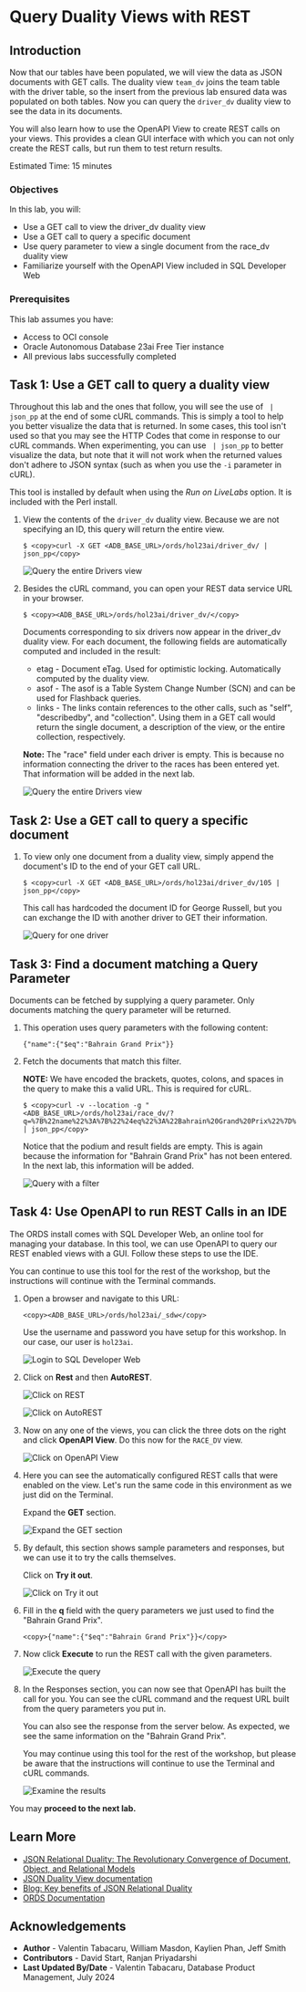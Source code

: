 # Query Duality Views with REST

## Introduction

Now that our tables have been populated, we will view the data as JSON documents with GET calls. The duality view `team_dv` joins the team table with the driver table, so the insert from the previous lab ensured data was populated on both tables. Now you can query the `driver_dv` duality view to see the data in its documents.

You will also learn how to use the OpenAPI View to create REST calls on your views. This provides a clean GUI interface with which you can not only create the REST calls, but run them to test return results. 

Estimated Time: 15 minutes


### Objectives

In this lab, you will:

- Use a GET call to view the driver_dv duality view
- Use a GET call to query a specific document
- Use query parameter to view a single document from the race_dv duality view
- Familiarize yourself with the OpenAPI View included in SQL Developer Web

### Prerequisites

This lab assumes you have:
- Access to OCI console
- Oracle Autonomous Database 23ai Free Tier instance
- All previous labs successfully completed


## Task 1: Use a GET call to query a duality view

Throughout this lab and the ones that follow, you will see the use of ` | json_pp` at the end of some cURL commands. This is simply a tool to help you better visualize the data that is returned. In some cases, this tool isn't used so that you may see the HTTP Codes that come in response to our cURL commands. When experimenting, you can use ` | json_pp` to better visualize the data, but note that it will not work when the returned values don't adhere to JSON syntax (such as when you use the `-i` parameter in cURL). 

This tool is installed by default when using the _Run on LiveLabs_ option. It is included with the Perl install. 

1. View the contents of the `driver_dv` duality view. Because we are not specifying an ID, this query will return the entire view.

    ```
    $ <copy>curl -X GET <ADB_BASE_URL>/ords/hol23ai/driver_dv/ | json_pp</copy>
    ```

    ![Query the entire Drivers view](./images/get-drivers.png)

2. Besides the cURL command, you can open your REST data service URL in your browser.

    ```
    $ <copy><ADB_BASE_URL>/ords/hol23ai/driver_dv/</copy>
    ```

    Documents corresponding to six drivers now appear in the driver_dv duality view. For each document, the following fields are automatically computed and included in the result: 
    - etag - Document eTag. Used for optimistic locking. Automatically computed by the duality view.
    - asof - The asof is a Table System Change Number (SCN) and can be used for Flashback queries. 
    - links - The links contain references to the other calls, such as "self", "describedby", and "collection". Using them in a GET call would return the single document, a description of the view, or the entire collection, respectively.  

    **Note:** The "race" field under each driver is empty. This is because no information connecting the driver to the races has been entered yet. That information will be added in the next lab. 

    ![Query the entire Drivers view](./images/get-drivers-web.png)

## Task 2: Use a GET call to query a specific document

1. To view only one document from a duality view, simply append the document's ID to the end of your GET call URL. 

    ```
    $ <copy>curl -X GET <ADB_BASE_URL>/ords/hol23ai/driver_dv/105 | json_pp</copy>
    ```

    This call has hardcoded the document ID for George Russell, but you can exchange the ID with another driver to GET their information. 

    ![Query for one driver](./images/get_george.png)

## Task 3: Find a document matching a Query Parameter

Documents can be fetched by supplying a query parameter. Only documents matching the query parameter will be returned. 

1. This operation uses query parameters with the following content: 

    ```
    {"name":{"$eq":"Bahrain Grand Prix"}}
    ```

2. Fetch the documents that match this filter.

    **NOTE:** We have encoded the brackets, quotes, colons, and spaces in the query to make this a valid URL. This is required for cURL. 

    ```
    $ <copy>curl -v --location -g "<ADB_BASE_URL>/ords/hol23ai/race_dv/?q=%7B%22name%22%3A%7B%22%24eq%22%3A%22Bahrain%20Grand%20Prix%22%7D%7D" | json_pp</copy>
    ```

    Notice that the podium and result fields are empty. This is again because the information for "Bahrain Grand Prix" has not been entered. In the next lab, this information will be added. 

    ![Query with a filter](./images/get_bahrain.png)


## Task 4: Use OpenAPI to run REST Calls in an IDE

The ORDS install comes with SQL Developer Web, an online tool for managing your database. In this tool, we can use OpenAPI to query our REST enabled views with a GUI. Follow these steps to use the IDE. 

You can continue to use this tool for the rest of the workshop, but the instructions will continue with the Terminal commands. 

1. Open a browser and navigate to this URL:  

    ```
    <copy><ADB_BASE_URL>/ords/hol23ai/_sdw</copy>
    ```

    Use the username and password you have setup for this workshop. In our case, our user is `hol23ai`. 

    ![Login to SQL Developer Web](./images/hol23ai-sign-in.png)

2. Click on **Rest** and then **AutoREST**.

    ![Click on REST](./images/click_rest.png)

    ![Click on AutoREST](./images/click_autorest.png)

3. Now on any one of the views, you can click the three dots on the right and click **OpenAPI View**. Do this now for the `RACE_DV` view. 

    ![Click on OpenAPI View](./images/openAPI_view.png)

4. Here you can see the automatically configured REST calls that were enabled on the view. Let's run the same code in this environment as we just did on the Terminal. 

    Expand the **GET** section. 

    ![Expand the GET section](./images/race_openAPI.png)

5. By default, this section shows sample parameters and responses, but we can use it to try the calls themselves. 

    Click on **Try it out**. 

    ![Click on Try it out](./images/race_get.png)

6. Fill in the **q** field with the query parameters we just used to find the "Bahrain Grand Prix".

    ```
    <copy>{"name":{"$eq":"Bahrain Grand Prix"}}</copy>
    ```

7. Now click **Execute** to run the REST call with the given parameters. 

    ![Execute the query](./images/race_query.png)

8. In the Responses section, you can now see that OpenAPI has built the call for you. You can see the cURL command and the request URL built from the query parameters you put in. 

    You can also see the response from the server below. As expected, we see the same information on the "Bahrain Grand Prix".

    You may continue using this tool for the rest of the workshop, but please be aware that the instructions will continue to use the Terminal and cURL commands. 

    ![Examine the results](./images/race_result.png)

You may **proceed to the next lab.**

## Learn More

- [JSON Relational Duality: The Revolutionary Convergence of Document, Object, and Relational Models](https://blogs.oracle.com/database/post/json-relational-duality-app-dev)
- [JSON Duality View documentation](https://docs.oracle.com/en/database/oracle/oracle-database/23/jsnvu/index.html)
- [Blog: Key benefits of JSON Relational Duality](https://blogs.oracle.com/database/post/key-benefits-of-json-relational-duality-experience-it-today-using-oracle-database-23c-free-developer-release)
- [ORDS Documentation](https://docs.oracle.com/en/database/oracle/oracle-rest-data-services/23.1/)

## Acknowledgements

* **Author** - Valentin Tabacaru, William Masdon, Kaylien Phan, Jeff Smith
* **Contributors** -  David Start, Ranjan Priyadarshi
* **Last Updated By/Date** - Valentin Tabacaru, Database Product Management, July 2024
